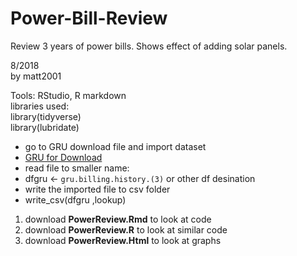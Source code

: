 # Power-Bill-Review
Review 3 years of power bills. Shows effect of adding solar panels.


8/2018  
by matt2001   

Tools: RStudio, R markdown  
libraries used:  
library(tidyverse)  
library(lubridate)  


* go to GRU download file and import dataset  
* [GRU for Download](https://www.gru.com/)  
* read file to smaller name:  
* dfgru <- `gru.billing.history.(3)` or other df desination  
* write the imported file to csv folder  
* write_csv(dfgru ,lookup)  


1. download **PowerReview.Rmd** to look at code  
2. download **PowerReview.R** to look at similar code  
3. download **PowerReview.Html** to look at graphs  
